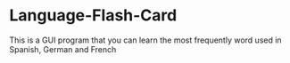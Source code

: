 # Language-Flash-Card

This is a GUI program that you can learn the most frequently word used in Spanish, German and French
